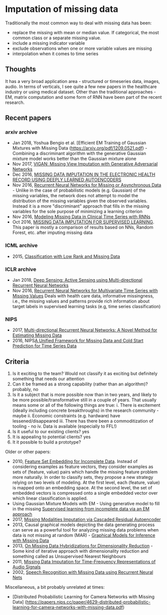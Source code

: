 # Imputation of missing data

Traditionally the most common way to deal with missing data has been:
- replace the missing with mean or median value. If categorical, the most common class or a separate missing value.
- include a missing indicator variable
- exclude observations when one or more variable values are missing
- interpolation when it comes to time series

## Thoughts
It has a very broad application area - structured or timeseries data, images, audio. In terms of verticals, I see quite a few new papers in the healthcare industry or using medical dataset. Other than the traditional approaches - EM, matrix computation and some form of RNN have been part of the recent research.

## Recent papers
### arxiv archive
- Jan 2018, Yoshua Bengio et al. [Efficient EM Training of Gaussian Mixtures with Missing Data (https://arxiv.org/pdf/1209.0521.pdf) - Combining a discriminant algorithm with the generative Gaussian mixture model works better than the Gaussian mixture alone
- Nov 2017, [VIGAN: Missing View Imputation with Generative Adversarial Networks](https://arxiv.org/pdf/1708.06724.pdf)
- Dec 2016, [MISSING DATA IMPUTATION IN THE ELECTRONIC HEALTH RECORD USING DEEPLY LEARNED AUTOENCODERS](https://www.ncbi.nlm.nih.gov/pmc/articles/PMC5144587/)
- Nov 2016, [Recurrent Neural Networks for Missing or Asynchronous Data](https://arxiv.org/pdf/1606.01865.pdf) - Unlike in the case of probabilistic models (e.g. Gaussian) of the missing variables, the network does not attempt to model the distribution of the missing variables given the observed variables. Instead it is a more "discriminant" approach that fills in the missing variables for the sole purpose of minimizing a learning criterion
- Nov 2016, [Modeling Missing Data in Clinical Time Series with RNNs](https://arxiv.org/pdf/1606.04130.pdf)
- Oct 2016, [MISSING DATA IMPUTATION FOR SUPERVISED LEARNING](https://arxiv.org/pdf/1610.09075.pdf). This paper is mostly a comparison of results based on NNs, Random Forest, etc. after imputing missing data 

### ICML archive
- 2015, [Classification with Low Rank and Missing Data](http://proceedings.mlr.press/v37/hazan15.pdf)

### ICLR archive
- Jan 2018, [Deep Sensing: Active Sensing using Multi-directional Recurrent Neural Networks](https://openreview.net/pdf?id=r1SnX5xCb)
- Nov 2016, [Recurrent Neural Networks for Multivariate Time Series with Missing Values](https://openreview.net/pdf?id=BJC8LF9ex)
Deals with health care data, informative missingness, i.e., the missing values and patterns provide rich information about target labels in supervised learning tasks (e.g, time series classification)

### NIPS
- 2017, [Multi-directional Recurrent Neural Networks: A Novel Method for Estimating Missing Data](http://roseyu.com/time-series-workshop/submissions/TSW2017_paper_12.pdf)
- 2016, NIPS[A Unified Framework for Missing Data and Cold Start Prediction for Time Series Data](https://chrisdxie.github.io/papers/NIPS_TS_Workshop_Cold_Start.pdf)


## Criteria
1. Is it exciting to the team? Would not classify it as exciting but definitely something that needs our attention
2. Can it be framed as a strong capability (rather than an algorithm)? probably, no
3. Is it a subject that is more possible now than in two years, and likely to be more possible/transformative still in a couple of years. That usually means some or all of the following things are true:
  i. There is excitement (ideally including concrete breakthroughs) in the research community - maybe
  ii. Economic constraints (e.g. hardware) have lessened/disappeared
  iii. There has there been a commoditization of tooling - no
  iv. Data is available (especially to FFL!)
4. Is it useful to our existing clients? yes
5. It is appealing to potential clients? yes
6. It it possible to build a prototype? 

Older or other papers:
- 2010, [Feature Set Embedding for Incomplete Data](https://papers.nips.cc/paper/4047-feature-set-embedding-for-incomplete-data.pdf). Instead of considering examples as feature vectors, they consider examples as sets of (feature, value) pairs which handle the missing feature problem more naturally. In order to classify sets, they propose a new strategy relying on two levels of modeling. At the first level, each (feature, value) is mapped onto an embedding space. At the second level, the set of embedded vectors is compressed onto a single embedded vector over which linear classification is applied.
- Using Gaussian Mixture Models with EM - Using generative model to fill in the missing
[Supervised learning from incomplete data via an EM approach](http://papers.nips.cc/paper/767-supervised-learning-from-incomplete-data-via-an-em-approach.pdf)
-  2017, [Missing Modalities Imputation via Cascaded Residual Autoencoder](http://cvlab.cse.msu.edu/pdfs/Tran_Liu_Zhou_Jin_CVPR2017.pdf)
- 2013, Causal graphical models depicting the data generating process can serve as a powerful tool for analyzing missing data problems when data is not missing at random (MAR) - [Graphical Models for Inference with Missing Data](https://papers.nips.cc/paper/4899-graphical-models-for-inference-with-missing-data.pdf)
- 2013, [On Missing Data Hybridizations for Dimensionality Reduction](https://link.springer.com/chapter/10.1007/978-3-642-38516-2_15) - Some kind of iterative approach with dimensionality reduction and something called as Unsupervised Nearest Neighbours
- 2011, [Missing Data Imputation for Time-Frequency Representations of Audio Signals](http://paris.cs.illinois.edu/pubs/smaragdis-jsps10.pdf)
- 2002, [Speech Recognition with Missing Data using Recurrent Neural Nets](http://citeseerx.ist.psu.edu/viewdoc/download?doi=10.1.1.72.6699&rep=rep1&type=ps)

Miscellaneous, a bit probably unrelated at times:
- [Distributed Probabilistic Learning for Camera Networks with Missing Data] (https://papers.nips.cc/paper/4629-distributed-probabilistic-learning-for-camera-networks-with-missing-data.pdf)
